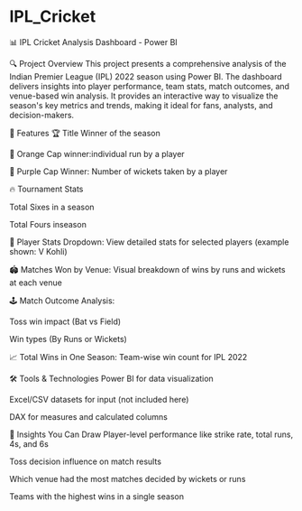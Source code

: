 # IPL_Cricket

📊 IPL Cricket Analysis Dashboard - Power BI

🔍 Project Overview
This project presents a comprehensive analysis of the Indian Premier League (IPL) 2022 season using Power BI. The dashboard delivers insights into player performance, team stats, match outcomes, and venue-based win analysis. It provides an interactive way to visualize the season's key metrics and trends, making it ideal for fans, analysts, and decision-makers.

📌 Features
🏆 Title Winner of the season

🧡 Orange Cap winner:individual run by a player

💜 Purple Cap Winner: Number of wickets taken by a player

🔥 Tournament Stats 

  Total Sixes in a season

   Total Fours inseason

🧮 Player Stats Dropdown: View detailed stats for selected players (example shown: V Kohli)

🏟️ Matches Won by Venue: Visual breakdown of wins by runs and wickets at each venue

🕹️ Match Outcome Analysis:

Toss win impact (Bat vs Field)

Win types (By Runs or Wickets)

📈 Total Wins in One Season: Team-wise win count for IPL 2022

                    
🛠️ Tools & Technologies
Power BI for data visualization

Excel/CSV datasets for input (not included here)

DAX for measures and calculated columns

🧠 Insights You Can Draw
Player-level performance like strike rate, total runs, 4s, and 6s

Toss decision influence on match results

Which venue had the most matches decided by wickets or runs

Teams with the highest wins in a single season

